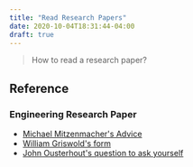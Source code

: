 ```yaml
---
title: "Read Research Papers"
date: 2020-10-04T18:31:44-04:00
draft: true
---
```


> How to read a research paper?

## Reference

### Engineering Research Paper
- [Michael Mitzenmacher's Advice](https://www.eecs.harvard.edu/~michaelm/postscripts/ReadPaper.pdf)
- [William Griswold's form](https://cseweb.ucsd.edu/~wgg/CSE210/paperform.pdf)
- [John Ousterhout's question to ask yourself](https://people.eecs.berkeley.edu/~fox/paper_writing.html#rev)

